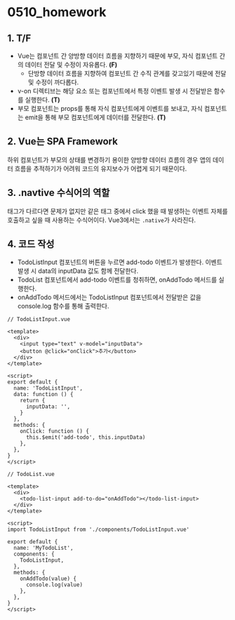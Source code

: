 # 0510_homework

## 1. T/F

- Vue는 컴포넌트 간 양방향 데이터 흐름을 지향하기 때문에 부모, 자식 컴포넌트 간의 데이터 전달 및 수정이 자유롭다. **(F)**
  - 단방향 데이터 흐름을 지향하여 컴포넌트 간 수직 관계를 갖고있기 때문에 전달 및 수정이 까다롭다.
- v-on 디렉티브는 해당 요소 또는 컴포넌트에서 특정 이벤트 발생 시 전달받은 함수를 실행한다. **(T)**
- 부모 컴포넌트는 props를 통해 자식 컴포넌트에게 이벤트를 보내고, 자식 컴포넌트는 emit을 통해 부모 컴포넌트에게 데이터를 전달한다. **(T)**

## 2. Vue는 SPA Framework

하위 컴포넌트가 부모의 상태를 변경하기 용이한 양방향 데이터 흐름의 경우 앱의 데이터 흐름을 추적하기가 어려워 코드의 유지보수가 어렵게 되기 때문이다.

## 3. .navtive 수식어의 역할

태그가 다르다면 문제가 없지만 같은 태그 중에서 click 했을 때 발생하는 이벤트 자체를 호출하고 싶을 때 사용하는 수식어이다. Vue3에서는 `.native`가 사라진다. 

## 4. 코드 작성

- TodoListInput 컴포넌트의 버튼을 누르면 add-todo 이벤트가 발생한다. 이벤트 발생 시 data의 inputData 값도 함께 전달한다.
- TodoList 컴포넌트에서 add-todo 이벤트를 청취하면, onAddTodo 메서드를 실행한다.
- onAddTodo 메서드에서는 TodoListInput 컴포넌트에서 전달받은 값을 console.log 함수를 통해 출력한다.

```vue
// TodoListInput.vue

<template>
  <div>
    <input type="text" v-model="inputData">
    <button @click="onClick">추가</button>
  </div>
</template>

<script>
export default {
  name: 'TodoListInput',
  data: function () {
    return {
      inputData: '',
    }
  },
  methods: {
    onClick: function () {
      this.$emit('add-todo', this.inputData)
    },
  },
}
</script>
```

```vue
// TodoList.vue

<template>
  <div>
    <todo-list-input add-to-do="onAddTodo"></todo-list-input>
  </div>
</template>

<script>
import TodoListInput from './components/TodoListInput.vue'
    
export default {
  name: 'MyTodoList',
  components: {
    TodoListInput,
  },
  methods: {
    onAddTodo(value) {
      console.log(value)
    },
  },
}
</script>
```

